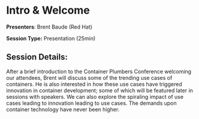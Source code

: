 # Intro & Welcome 

**Presenters**: Brent Baude (Red Hat)

**Session Type:** Presentation (25min)

## Session Details:

After a brief introduction to the Container Plumbers Conference welcoming our attendees, Brent will discuss some of the trending use cases of containers.  He is also interested in how these use cases have triggered innovation in container development; some of which will be featured later in sessions with speakers.  We can also explore the spiraling impact of use cases leading to innovation leading to use cases.  The demands upon container technology have never been higher.

